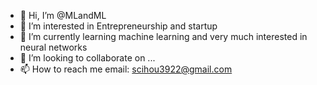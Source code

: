 - 👋 Hi, I’m @MLandML
- 👀 I’m interested in Entrepreneurship and startup 
- 🌱 I’m currently learning machine learning and very much interested in neural networks
- 💞️ I’m looking to collaborate on ...
- 📫 How to reach me email: scihou3922@gmail.com

<!---
MLandML/MLandML is a ✨ special ✨ repository because its `README.md` (this file) appears on your GitHub profile.
You can click the Preview link to take a look at your changes.
--->
